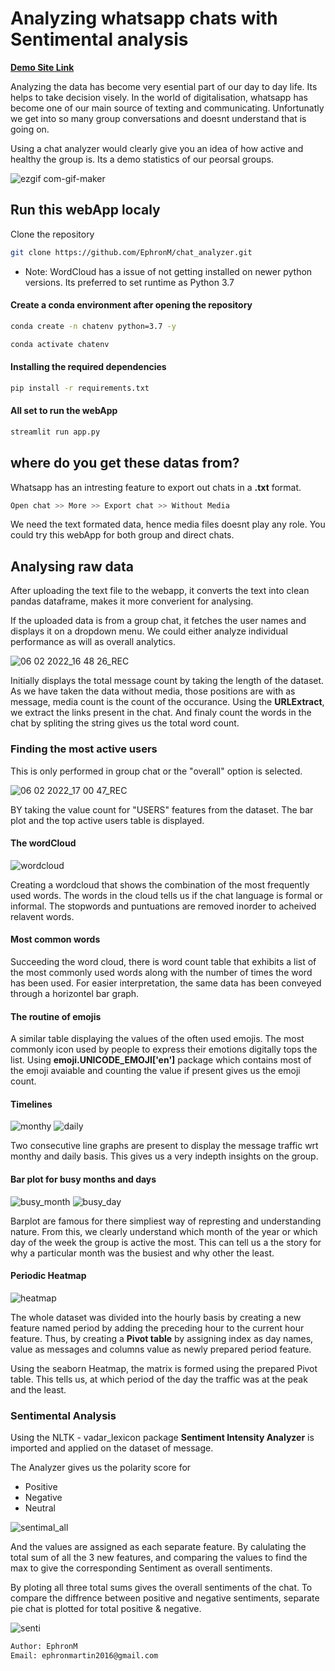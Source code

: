
# Analyzing whatsapp chats with Sentimental analysis

**[Demo Site Link](https://chat-analyser-w.herokuapp.com)**

Analyzing the data has become very esential part of our day to day life.
Its helps to take decision visely. In the world of digitalisation,
whatsapp has become one of our main source of texting and communicating.
Unfortunatly we get into so many group conversations and doesnt understand that is going on.


Using a chat analyzer would clearly give you an idea of how active and healthy the group is.
Its a demo statistics of our peorsal groups.

![ezgif com-gif-maker](https://user-images.githubusercontent.com/94764266/152677051-429643d5-662a-4363-8a3b-cae289808a35.gif)

## Run this webApp localy

Clone the repository

```bash
git clone https://github.com/EphronM/chat_analyzer.git
```
* Note: WordCloud has a issue of not getting installed on newer python versions. Its preferred to set runtime as Python 3.7 

#### Create a conda environment after opening the repository

```bash
conda create -n chatenv python=3.7 -y
```

```bash
conda activate chatenv
```


#### Installing the required dependencies
```bash
pip install -r requirements.txt
```


#### All set to run the webApp
```bash
streamlit run app.py
```



## where do you get these datas from?

Whatsapp has an intresting feature to export out chats in a **.txt** format.

```bash
Open chat >> More >> Export chat >> Without Media
```
We need the text formated data, hence media files doesnt play any role.
You could try this webApp for both group and direct chats.


## Analysing raw data

After uploading the text file to the webapp, it converts the text into clean pandas dataframe, makes it more
 converient for analysing.


If the uploaded data is from a group chat, it fetches the user names and displays it on a dropdown menu.
We could either analyze individual performance as will as overall analytics.

![06 02 2022_16 48 26_REC](https://user-images.githubusercontent.com/94764266/152678291-a244f64f-ff86-4447-b808-8ed7d8e90037.png)

Initially displays the total message count by taking the length of the dataset. 
As we have taken the data without media, those positions are with *<Media omitted>*
as message, media count is the count of the occurance.
Using the **URLExtract**, we extract the links present in the chat. And finaly count the words
in the chat by spliting the string gives us the total word count.

### Finding the most active users
This is only performed in group chat or the "overall" option is selected.

![06 02 2022_17 00 47_REC](https://user-images.githubusercontent.com/94764266/152678775-d7d2d4b2-8bdb-4ea3-bf7c-e4f7f095e6d4.png)


BY taking the value count for "USERS" features from the dataset.
The bar plot and the top active users table is displayed.

#### The wordCloud
![wordcloud](https://user-images.githubusercontent.com/94764266/152689566-75a3517c-39c7-4262-afc8-3f62c88062d9.png)


Creating a wordcloud that shows the combination of the most 
frequently used words. The words 
in the cloud tells us if the chat language is formal 
or informal. The stopwords and puntuations are removed inorder to acheived relavent words.

#### Most common words
Succeeding the word cloud, there is word count table 
that exhibits a list of the most commonly used words 
along with the number of times the word has been used.
For easier interpretation, the same data has been
 conveyed through a horizontel bar graph.

#### The routine of emojis
A similar table displaying the values of the often 
used emojis. The most commonly icon used by people 
to express their emotions digitally tops the list. Using
**emoji.UNICODE_EMOJI['en']** package which contains most of the emoji avaiable and counting the value if present gives us the emoji count.


#### Timelines
![monthy](https://user-images.githubusercontent.com/94764266/152689960-6a46b45c-6e8e-44bc-b7b5-b14dc4c17b44.png) ![daily](https://user-images.githubusercontent.com/94764266/152689961-e171fda6-8d6d-49e7-a805-7c906a9f2570.png)


Two consecutive line graphs are present to display 
the message traffic wrt monthy and daily basis. This gives us a very indepth insights on the group.

#### Bar plot for busy months and days

![busy_month](https://user-images.githubusercontent.com/94764266/152690245-cfaeb200-f941-4ad0-b5ae-a48692b641bb.png) ![busy_day](https://user-images.githubusercontent.com/94764266/152690244-ae9171cc-dae9-48f0-b5a2-2f2a264613b5.png)

Barplot are famous for there simpliest way of represting and understanding nature. From this, we clearly understand which month of the year or which day of the week
the group is active the most. This can tell us a the story for why a particular month was the busiest and why other the least.


#### Periodic Heatmap
![heatmap](https://user-images.githubusercontent.com/94764266/152690406-ae71ad25-971d-4ef0-85e9-9330a9f6fd87.png)

The whole dataset was divided into the hourly basis by creating a new feature named period by adding the preceding hour to the current hour feature.
Thus, by creating a **Pivot table** by assigning index as day names, value as messages and columns value as newly prepared period feature.

Using the seaborn Heatmap, the matrix is formed using the prepared Pivot table.
This tells us, at which period of the day the traffic was at the peak and the least.

### Sentimental Analysis

Using the NLTK - vadar_lexicon package **Sentiment Intensity Analyzer**  is imported and applied on the dataset of message.

The Analyzer gives us the polarity score for

* Positive
* Negative
* Neutral

![sentimal_all](https://user-images.githubusercontent.com/94764266/152691269-1e0eec69-81cb-4480-ade0-ad1114bfea50.png)

 And the values are assigned as each separate feature. By calulating the total sum of all the 3 new features, and 
 comparing the values to find the max to give the corresponding Sentiment as overall sentiments.

By ploting all three total sums gives the overall sentiments of the chat.
To compare the diffrence between positive and negative sentiments, separate pie chat is plotted for total positive & negative.

![senti](https://user-images.githubusercontent.com/94764266/152691248-17611f8b-97f3-4e81-bb16-9106cc482660.png)



```bash
Author: EphronM
Email: ephronmartin2016@gmail.com

```
